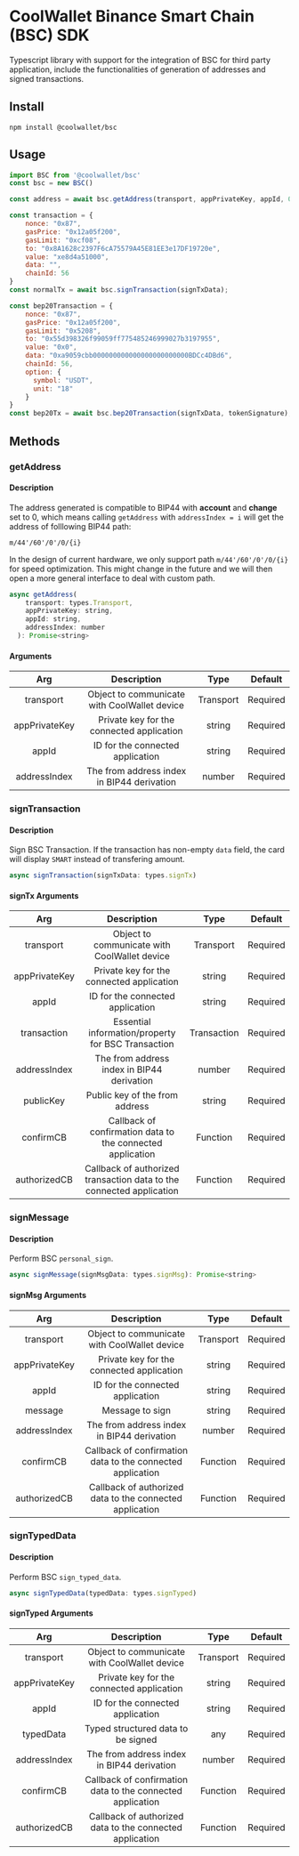 # CoolWallet Binance Smart Chain (BSC) SDK

Typescript library with support for the integration of BSC for third party application, include the functionalities of generation of addresses and signed transactions. 

## Install

```shell
npm install @coolwallet/bsc
```

## Usage

```javascript
import BSC from '@coolwallet/bsc'
const bsc = new BSC()

const address = await bsc.getAddress(transport, appPrivateKey, appId, 0);

const transaction = {
    nonce: "0x87",
    gasPrice: "0x12a05f200",
    gasLimit: "0xcf08",
    to: "0x8A1628c2397F6cA75579A45E81EE3e17DF19720e",
    value: "xe8d4a51000",
    data: "",
    chainId: 56
}
const normalTx = await bsc.signTransaction(signTxData);

const bep20Transaction = {
    nonce: "0x87",
    gasPrice: "0x12a05f200",
    gasLimit: "0x5208",
    to: "0x55d398326f99059ff775485246999027b3197955",
    value: "0x0",
    data: "0xa9059cbb000000000000000000000000BDCc4DBd6",
    chainId: 56,
    option: {
      symbol: "USDT",
      unit: "18"
    }
}
const bep20Tx = await bsc.bep20Transaction(signTxData, tokenSignature);
```

## Methods

### getAddress

#### Description

The address generated is compatible to BIP44 with **account** and **change** set to 0, which means calling `getAddress` with `addressIndex = i` will get the address of folllowing BIP44 path:

```none
m/44'/60'/0'/0/{i}
```

In the design of current hardware, we only support path `m/44'/60'/0'/0/{i}` for speed optimization. This might change in the future and we will then open a more general interface to deal with custom path.

```javascript
async getAddress(
    transport: types.Transport,
    appPrivateKey: string,
    appId: string,
    addressIndex: number
  ): Promise<string>
```

#### Arguments

|      Arg      |                  Description                 |    Type   |  Default |
|:-------------:|:--------------------------------------------:|:---------:|:--------:|
|   transport   | Object to communicate with CoolWallet device | Transport | Required |
| appPrivateKey |   Private key for the connected application  |   string  | Required |
|     appId     |       ID for the connected application       |   string  | Required |
|  addressIndex |  The from address index in BIP44 derivation  |   number  | Required |



### signTransaction

#### Description

Sign BSC Transaction. If the transaction has non-empty `data` field, the card will display `SMART` instead of transfering amount.

```javascript
async signTransaction(signTxData: types.signTx)
```

#### signTx Arguments

|      Arg      |                              Description                             |     Type    |  Default |
|:-------------:|:--------------------------------------------------------------------:|:-----------:|:--------:|
|   transport   |             Object to communicate with CoolWallet device             |  Transport  | Required |
| appPrivateKey |               Private key for the connected application              |    string   | Required |
|     appId     |                   ID for the connected application                   |    string   | Required |
|  transaction  |          Essential information/property for BSC Transaction          | Transaction | Required |
|  addressIndex |              The from address index in BIP44 derivation              |    number   | Required |
|   publicKey   |                    Public key of the from address                    |    string   | Required |
|   confirmCB   |      Callback of confirmation data to the connected application      |   Function  | Required |
|  authorizedCB | Callback of authorized transaction data to the connected application |   Function  | Required |

### signMessage

#### Description

Perform BSC `personal_sign`.

```javascript
async signMessage(signMsgData: types.signMsg): Promise<string> 

```

#### signMsg Arguments

|      Arg      |                         Description                        |    Type   |  Default |
|:-------------:|:----------------------------------------------------------:|:---------:|:--------:|
|   transport   |        Object to communicate with CoolWallet device        | Transport | Required |
| appPrivateKey |          Private key for the connected application         |   string  | Required |
|     appId     |              ID for the connected application              |   string  | Required |
|    message    |                       Message to sign                      |   string  | Required |
|  addressIndex |         The from address index in BIP44 derivation         |   number  | Required |
|   confirmCB   | Callback of confirmation data to the connected application |  Function | Required |
|  authorizedCB |  Callback of authorized data to the connected application  |  Function | Required |

### signTypedData

#### Description

Perform BSC `sign_typed_data`.

```javascript
async signTypedData(typedData: types.signTyped)
```

#### signTyped Arguments

|      Arg      |                         Description                        |    Type   |  Default |
|:-------------:|:----------------------------------------------------------:|:---------:|:--------:|
|   transport   |        Object to communicate with CoolWallet device        | Transport | Required |
| appPrivateKey |          Private key for the connected application         |   string  | Required |
|     appId     |              ID for the connected application              |   string  | Required |
|   typedData   |             Typed structured data to be signed             |    any    | Required |
|  addressIndex |         The from address index in BIP44 derivation         |   number  | Required |
|   confirmCB   | Callback of confirmation data to the connected application |  Function | Required |
|  authorizedCB |  Callback of authorized data to the connected application  |  Function | Required |
